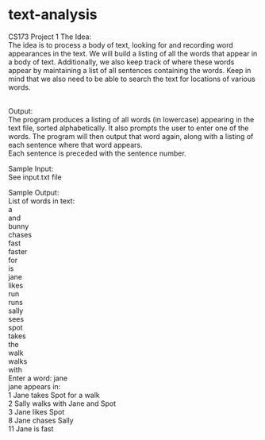 # text-analysis
CS173 Project 1 
The Idea: <br/>
The idea is to process a body of text, looking for and recording word appearances in the text. We will build a listing of all the words that appear in a body of text. Additionally, we also keep track of where 
these words appear by maintaining a list of all sentences containing the words. Keep in mind that we also need to be able to search the text for locations of various words.   
<br/>

Output: <br/>
The program produces a listing of all words (in lowercase) appearing in the text file, 
sorted alphabetically. It also prompts the user to enter one of the words.  The program will 
then output that word again, along with a listing of each sentence where that word appears.  
Each sentence is preceded with the sentence number.
<br/>

Sample Input: <br/>
See input.txt file  <br/>

Sample Output: <br/>
List of words in text: <br/>
  a <br/>
  and <br/>
  bunny <br/>
  chases <br/>
  fast <br/>
  faster <br/>
  for <br/>
  is <br/>
  jane <br/>
  likes <br/>
  run <br/>
  runs <br/>
  sally <br/>
  sees <br/>
  spot <br/>
  takes <br/>
  the <br/>
  walk <br/>
  walks <br/>
  with <br/>
Enter a word: jane <br/>
jane appears in: <br/>
  1 Jane takes Spot for a walk <br/>
  2 Sally walks with Jane and Spot <br/>
  3 Jane likes Spot <br/>
  8 Jane chases Sally <br/>
  11 Jane is fast <br/>
